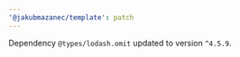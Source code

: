 ```yaml
---
'@jakubmazanec/template': patch
---
```

Dependency `@types/lodash.omit` updated to version `^4.5.9`.
